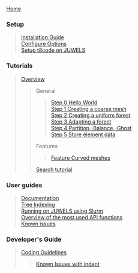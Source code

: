 [Home](https://github.com/holke/t8code/wiki)

### Setup

 > [Installation Guide](https://github.com/holke/t8code/wiki/Installation)  
 > [Configure Options](https://github.com/holke/t8code/wiki/Configure-Options)  
 > [Setup t8code on JUWELS](https://github.com/holke/t8code/wiki/Setting-up-t8code-on-JUWELS)  

### Tutorials

 > [Overview](https://github.com/holke/t8code/wiki/Tutorial---Overview)  
 >>
 >> General  
 >>> [Step 0   Hello World](https://github.com/holke/t8code/wiki/Step-0---Hello-World)  
 >>> [Step 1   Creating a coarse mesh](https://github.com/holke/t8code/wiki/Step-1---Creating-a-coarse-mesh)  
 >>> [Step 2   Creating a uniform forest](https://github.com/holke/t8code/wiki/Step-2---Creating-a-uniform-forest)  
 >>> [Step 3   Adapting a forest](https://github.com/holke/t8code/wiki/Step-3---Adapting-a-forest)  
 >>> [Step 4   Partition,-Balance,-Ghost](https://github.com/holke/t8code/wiki/Step-4---Partition,-Balance,-Ghost)  
 >>> [Step 5   Store element data](https://github.com/holke/t8code/wiki/Step-5---Store-element-data)  
 >>
 >> Features  
 >>> [Feature   Curved meshes](https://github.com/DLR-AMR/t8code/wiki/Feature---Curved-meshes)  
 >>
 >> [Search tutorial](https://github.com/holke/t8code/wiki/Tutorial:-Search)

### User guides

 > [Documentation](https://github.com/holke/t8code/wiki/documentation)  
 > [Tree Indexing](https://github.com/holke/t8code/wiki/Tree-indexing)  
 > [Running on JUWELS using Slurm](https://github.com/holke/t8code/wiki/Setting-up-t8code-on-JUWELS-(or-other-Slurm-based-systems))  
 > [Overview of the most used API functions](https://github.com/holke/t8code/wiki/The-most-important-API-functions)  
 > [Known issues](https://github.com/holke/t8code/wiki/Known-issues)  

### Developer's Guide

 > [Coding Guidelines](https://github.com/holke/t8code/wiki/Coding-Guideline)  
 > > [Known Issues with indent](https://github.com/holke/t8code/wiki/Known-issues-with-the-indent-script)